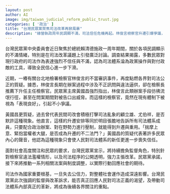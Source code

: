 ```yaml
---
layout: post
author: AI
image: img/taiwan_judicial_reform_public_trust.jpg
categories: [ '政治' ]
title: "台灣民眾黨聚焦司法改革再掀風暴"
description: "綠營執政周年民調顯不滿，司法信任危機再起。林俊言檢察官升遷引爆爭議，民眾黨怒批政黨濫權，質疑顧立雄、尤伯祥默許現象。將推法案監督司法，回應民意期待體制革新。"
---
```

台灣民眾黨中央委員會近日聚焦於總統賴清德施政一周年期間，關於各項民調顯示的不滿情緒，特別是在司法改革議題上引發廣泛討論。調查結果揭露，多數民眾對現行政府的司法作為表達強烈不信任與不滿，認為司法體系淪為政黨操作與對付政敵的工具，導致全民信心進一步下滑。

近期，一樁有關台北地檢署檢察官林俊言的不當審訊事件，再度點燃各界對司法公正的質疑。據悉，林俊言長期在辦案過程中涉及不正訊問與違法逼供，卻在檢察長推薦下升任主任檢察官。民眾黨主席黃國昌強烈指出，林俊言此類辦案手段彷彿流氓行徑，甚至在問案期間對被告口出威脅。而這樣的檢察官，竟然在現有體制下被視為「表現良好」，引起不小爭議。

黃國昌更質疑，過去曾代表民間司改會積極打擊司法亂象的顧立雄、尤伯祥，是否默許這種現象。他直言，這樣的升遷安排等同於明目張膽地告訴所有司法體系成員，只要配合政治辦案、對在野勢力進行壓制，就能得到升遷與重用。「揣摩上意、緊抱當權者大腿，是否成為升遷的不二法門？」黃國昌的質疑代表著許多民眾內心的聲音，他認為這種現象只會使人民對司法體系的新任更進一步喪失信任。

面對社會高度關注和民眾的要求，台灣民眾黨宣示，將持續擔負監督角色，特別針對檢察官違法濫權情形，以及司法程序的公開透明，強力主張改革。民眾黨承諾，接下來將推動一系列相關法案與制度調整，以實際行動回應社會的期待。

司法作為國家重要根基，一旦失去公信力，對整體社會運作造成深遠影響。台灣民眾黨此次強調的監督與改革訴求，能否真正回應人民對司法正義的渴望，及帶動司法體系內部真正的革新，將成為後續各界關注的重點。